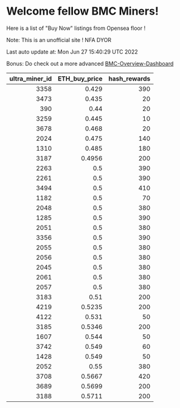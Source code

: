 # Welcome fellow BMC Miners!
Here is a list of "Buy Now" listings from Opensea floor !

Note: This is an unofficial site ! NFA DYOR

Last auto update at: Mon Jun 27 15:40:29 UTC 2022

Bonus: Do check out a more advanced [BMC-Overview-Dashboard](https://dune.com/defifunk/BMC-Overview-Dashboard)


|   ultra_miner_id |   ETH_buy_price |   hash_rewards |
|-----------------:|----------------:|---------------:|
|             3358 |          0.429  |            390 |
|             3473 |          0.435  |             20 |
|              390 |          0.44   |             20 |
|             3259 |          0.445  |             10 |
|             3678 |          0.468  |             20 |
|             2024 |          0.475  |            140 |
|             1310 |          0.485  |            180 |
|             3187 |          0.4956 |            200 |
|             2263 |          0.5    |            390 |
|             2261 |          0.5    |            390 |
|             3494 |          0.5    |            410 |
|             1182 |          0.5    |             70 |
|             2048 |          0.5    |            380 |
|             1285 |          0.5    |            390 |
|             2051 |          0.5    |            380 |
|             3356 |          0.5    |            390 |
|             2055 |          0.5    |            380 |
|             2056 |          0.5    |            380 |
|             2045 |          0.5    |            380 |
|             2061 |          0.5    |            380 |
|             2057 |          0.5    |            380 |
|             3183 |          0.51   |            200 |
|             4219 |          0.5235 |            200 |
|             4122 |          0.531  |             50 |
|             3185 |          0.5346 |            200 |
|             1607 |          0.544  |             50 |
|             3742 |          0.549  |             60 |
|             1428 |          0.549  |             50 |
|             2052 |          0.55   |            380 |
|             3708 |          0.5667 |            420 |
|             3689 |          0.5699 |            200 |
|             3188 |          0.5711 |            200 |
